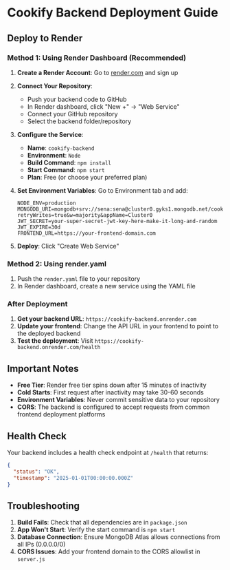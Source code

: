 # Cookify Backend Deployment Guide

## Deploy to Render

### Method 1: Using Render Dashboard (Recommended)

1. **Create a Render Account**: Go to [render.com](https://render.com) and sign up

2. **Connect Your Repository**:
   - Push your backend code to GitHub
   - In Render dashboard, click "New +" → "Web Service"
   - Connect your GitHub repository
   - Select the backend folder/repository

3. **Configure the Service**:
   - **Name**: `cookify-backend`
   - **Environment**: `Node`
   - **Build Command**: `npm install`
   - **Start Command**: `npm start`
   - **Plan**: Free (or choose your preferred plan)

4. **Set Environment Variables**:
   Go to Environment tab and add:
   ```
   NODE_ENV=production
   MONGODB_URI=mongodb+srv://sena:sena@cluster0.gyks1.mongodb.net/cookify?retryWrites=true&w=majority&appName=Cluster0
   JWT_SECRET=your-super-secret-jwt-key-here-make-it-long-and-random
   JWT_EXPIRE=30d
   FRONTEND_URL=https://your-frontend-domain.com
   ```

5. **Deploy**: Click "Create Web Service"

### Method 2: Using render.yaml

1. Push the `render.yaml` file to your repository
2. In Render dashboard, create a new service using the YAML file

### After Deployment

1. **Get your backend URL**: `https://cookify-backend.onrender.com`
2. **Update your frontend**: Change the API URL in your frontend to point to the deployed backend
3. **Test the deployment**: Visit `https://cookify-backend.onrender.com/health`

## Important Notes

- **Free Tier**: Render free tier spins down after 15 minutes of inactivity
- **Cold Starts**: First request after inactivity may take 30-60 seconds
- **Environment Variables**: Never commit sensitive data to your repository
- **CORS**: The backend is configured to accept requests from common frontend deployment platforms

## Health Check

Your backend includes a health check endpoint at `/health` that returns:
```json
{
  "status": "OK",
  "timestamp": "2025-01-01T00:00:00.000Z"
}
```

## Troubleshooting

1. **Build Fails**: Check that all dependencies are in `package.json`
2. **App Won't Start**: Verify the start command is `npm start`
3. **Database Connection**: Ensure MongoDB Atlas allows connections from all IPs (0.0.0.0/0)
4. **CORS Issues**: Add your frontend domain to the CORS allowlist in `server.js`